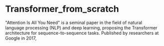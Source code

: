 # Transformer_from_scratch
"Attention Is All You Need" is a seminal paper in the field of natural language processing (NLP) and deep learning, proposing the Transformer architecture for sequence-to-sequence tasks. Published by researchers at Google in 2017,
